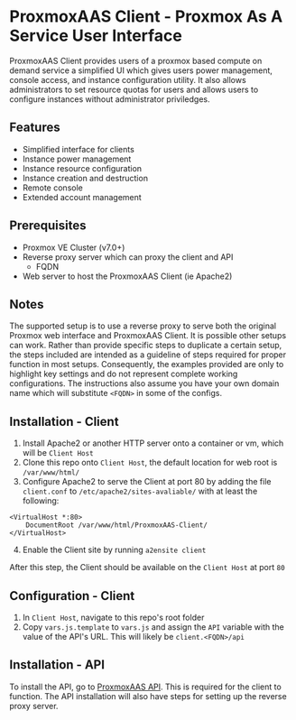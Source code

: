 # ProxmoxAAS Client - Proxmox As A Service User Interface
ProxmoxAAS Client provides users of a proxmox based compute on demand service a simplified UI which gives users power management, console access, and instance configuration utility. It also allows administrators to set resource quotas for users and allows users to configure instances without administrator priviledges. 

## Features
- Simplified interface for clients
- Instance power management 
- Instance resource configuration
- Instance creation and destruction
- Remote console
- Extended account management

## Prerequisites
- Proxmox VE Cluster (v7.0+)
- Reverse proxy server which can proxy the client and API
	- FQDN
- Web server to host the ProxmoxAAS Client (ie Apache2)

## Notes
The supported setup is to use a reverse proxy to serve both the original Proxmox web interface and ProxmoxAAS Client. It is possible other setups can work. Rather than provide specific steps to duplicate a certain setup, the steps included are intended as a guideline of steps required for proper function in most setups. Consequently, the examples provided are only to highlight key settings and do not represent complete working configurations. The instructions also assume you have your own domain name which will substitute `<FQDN>` in some of the configs. 

## Installation - Client
1. Install Apache2 or another HTTP server onto a container or vm, which will be `Client Host`
2. Clone this repo onto `Client Host`, the default location for web root is `/var/www/html/`
4. Configure Apache2 to serve the Client at port 80 by adding the file `client.conf` to `/etc/apache2/sites-avaliable/` with at least the following:
```
<VirtualHost *:80>
	DocumentRoot /var/www/html/ProxmoxAAS-Client/
</VirtualHost>
```
4. Enable the Client site by running `a2ensite client`

After this step, the Client should be available on the `Client Host` at port `80`

## Configuration - Client
1. In `Client Host`, navigate to this repo's root folder
2. Copy `vars.js.template` to `vars.js` and assign the `API` variable with the value of the API's URL. This will likely be `client.<FQDN>/api`


## Installation - API

To install the API, go to [ProxmoxAAS API](https://github.com/tronnet-gh/ProxmoxAAS-API). This is required for the client to function. The API installation will also have steps for setting up the reverse proxy server.  

